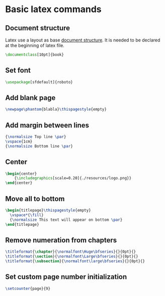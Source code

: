 # Basic latex commands

## Document structure

Latex use a layout as base [document structure](https://en.wikibooks.org/wiki/LaTeX/Document_Structure).
It is needed to be declared at the beginning of latex file.

```latex
\documentclass[10pt]{book}
```

## Set font

```latex
\usepackage[sfdefault]{roboto}
```

## Add blank page

```latex
\newpage\phantom{blabla}\thispagestyle{empty}
```

## Add margin between lines

```latex
{\normalsize Top line \par}
\vspace{1cm}
{\normalsize Bottom line \par}
```

## Center

```latex
\begin{center}
    {\includegraphics[scale=0.20]{./resources/logo.png}}
\end{center}
```

## Move all to bottom

```latex
\begin{titlepage}\thispagestyle{empty}
  \vspace*{\fill}
  {\normalsize This text will appear on bottom \par}
\end{titlepage}
```

## Remove numeration from chapters

```latex
\titleformat{\chapter}{\normalfont\Huge\bfseries}{}{0pt}{}
\titleformat{\section}{\normalfont\Large\bfseries}{}{0pt}{}
\titleformat{\subsection}{\normalfont\large\bfseries}{}{0pt}{}
```

## Set custom page number initialization

```latex
\setcounter{page}{9}
```
